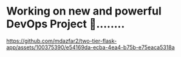 # Working on new and powerful DevOps Project 💪........
https://github.com/mdazfar2/two-tier-flask-app/assets/100375390/e54169da-ecba-4ea4-b75b-e75eaca5318a
